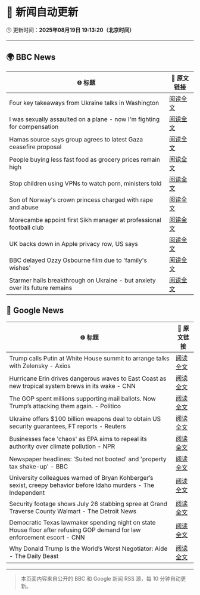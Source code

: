 # 🧠 新闻自动更新

🕒 更新时间：**2025年08月19日 19:13:20（北京时间）**

---

## 🌍 BBC News

| 🌐 标题 | 🔗 原文链接 |
|--------|-------------|
| Four key takeaways from Ukraine talks in Washington | [阅读全文](https://www.bbc.com/news/articles/c5yp4jggrj2o?at_medium=RSS&at_campaign=rss) |
| I was sexually assaulted on a plane - now I'm fighting for compensation | [阅读全文](https://www.bbc.com/news/articles/cly6g2j67rko?at_medium=RSS&at_campaign=rss) |
| Hamas source says group agrees to latest Gaza ceasefire proposal | [阅读全文](https://www.bbc.com/news/articles/ckgjye15zdlo?at_medium=RSS&at_campaign=rss) |
| People buying less fast food as grocery prices remain high | [阅读全文](https://www.bbc.com/news/articles/c5y042g11yvo?at_medium=RSS&at_campaign=rss) |
| Stop children using VPNs to watch porn, ministers told | [阅读全文](https://www.bbc.com/news/articles/cn438z3ejxyo?at_medium=RSS&at_campaign=rss) |
| Son of Norway's crown princess charged with rape and abuse | [阅读全文](https://www.bbc.com/news/articles/cvg3ke05355o?at_medium=RSS&at_campaign=rss) |
| Morecambe appoint first Sikh manager at professional football club | [阅读全文](https://www.bbc.com/sport/football/articles/cwygp4y1e81o?at_medium=RSS&at_campaign=rss) |
| UK backs down in Apple privacy row, US says | [阅读全文](https://www.bbc.com/news/articles/cdj2m3rrk74o?at_medium=RSS&at_campaign=rss) |
| BBC delayed Ozzy Osbourne film due to 'family's wishes' | [阅读全文](https://www.bbc.com/news/articles/c2kz8gvkjn5o?at_medium=RSS&at_campaign=rss) |
| Starmer hails breakthrough on Ukraine - but anxiety over its future remains | [阅读全文](https://www.bbc.com/news/articles/cr5rl6y04z0o?at_medium=RSS&at_campaign=rss) |

## 📰 Google News

| 🌐 标题 | 🔗 原文链接 |
|--------|-------------|
| Trump calls Putin at White House summit to arrange talks with Zelensky - Axios | [阅读全文](https://news.google.com/rss/articles/CBMifkFVX3lxTE5pSUFsSW1PSkhUMzdfM0hnRERVaDkzXy00c0t1bmhIajR4RG1RY0NFN1FCeVhnWkJpU0ZPdURWSnFaVGgwZkdTTFVYRTZ3WnpuNGhqcHRFVGl4RGtfbWVqdEJrUHRFLWx3UGV0dTV3b0R3cmxINHh4cVBLODUtUQ?oc=5) |
| Hurricane Erin drives dangerous waves to East Coast as new tropical system brews in its wake - CNN | [阅读全文](https://news.google.com/rss/articles/CBMilAFBVV95cUxQclVhZUFVV2tXdUl6ZFVjRUN6aVg0YUFEWU0tNkhablFvWWR1aEpZYUJWWjY5dDBGdXBaVmkwMG5kSFhYdklyTlBxMEdHSFlCRjZCY0wxTFlVN3lNUk05dVlCY0lEUUg0Ym1QN1RuTEhCQ2ZDQjcwY0M0TFRqb3lqeERuOTBTUTQ1b0JYTnhiakdKeVpD?oc=5) |
| The GOP spent millions supporting mail ballots. Now Trump’s attacking them again. - Politico | [阅读全文](https://news.google.com/rss/articles/CBMigAFBVV95cUxQRFV0U2VJMG1oX19TUGtfR1BNSUdzbjFDYmQwbWwtOG9VamJmRXFzUDVRM0NiMVhhYWRVYW9aUVo5QjNwMy1KUUhzRzM0ZEM3aHctc0pVVUxQYWhiaW1CRmVXRms2bU9pUTlBTGtiSi0zcVp1NGwwNldNelhld2s2SQ?oc=5) |
| Ukraine offers $100 billion weapons deal to obtain US security guarantees, FT reports - Reuters | [阅读全文](https://news.google.com/rss/articles/CBMiyAFBVV95cUxOWHNiRkpPVDEybkJ1TENQYTFWanhDclNWZzc2X3FXZjd0WlZqMUEySjR0b3MwT1k4Ylp0c1hQVnZITlhtMlBnbXRoUEFCNFlHRk43MzZQbXEzaGRKOVh0MTFFcjY2bE93aFhDNGg0bWQyU29KXzBhSWhsakQyVmxocTZxRTY0TWY4TTlJWUxrR0hHbjN4amdFNEJXcjdpUFl4OE10d3hPNGV5ZlAzVWtxSFNuMmpZZUkwS0VmbXRULUFkcGVlVGg1LQ?oc=5) |
| Businesses face 'chaos' as EPA aims to repeal its authority over climate pollution - NPR | [阅读全文](https://news.google.com/rss/articles/CBMinwFBVV95cUxOUUdXd2RCbllfcjRacVhJaHA5a25JX1ZWemI4RHBPaHBiUkhQbVJtS2toTUdwQk1ZWjdHS0prRTRsNE1jWGRTX1RYU0JpT0pqbENjV005YU1hYWFuel9TeDhBQ0ZvLTU4NjJmb3ZpOWx5MnlDZS1qbzN5bEo3bU82bVN6OUQ4RHlJckZsN0tIdFJVd1ZjRFhJNGlyV25USlE?oc=5) |
| Newspaper headlines: 'Suited not booted' and 'property tax shake-up' - BBC | [阅读全文](https://news.google.com/rss/articles/CBMiWkFVX3lxTE9lTVN6M3BlUktvdFkwOXB4YzlqQ21kbzduU3I0eE5LT2RGUW5wSnV2Rjg5OFdpSlhnaHM1TDBJdnRmcE9HY0tuaG5xRkhIczV4SnVfTGdLbTRkZ9IBX0FVX3lxTE82dGN4X3NNOVRPaVRMeFMyN3JtRmFpVGVVVzhBME9oZWwwallxYVlXM3ctWEZUU0ZsQ21KYzFQaENQMXdaUTV3MmR3V2FWb2J6N0hwd2lmUTJZSUZsMFRr?oc=5) |
| University colleagues warned of Bryan Kohberger’s sexist, creepy behavior before Idaho murders - The Independent | [阅读全文](https://news.google.com/rss/articles/CBMisAFBVV95cUxNTVFRaXlfR3MyNzMxRDF5cmpuV0hyR2lLWUNEWDU0bUhYbVVrekJEek5CVEpkS2U1c0Z2N1F1bndDZG9kTXlSTnhzMHByTV9OdWNVZmJLY29GRUdZUF9XT29SMjFuSmZqMEVnbm80QTJtVWg4R2IzT2pmNVlLcl9aM2Q2eEUwM3VYRnJhbXhOYXcwcFAxR0k3eVBNQ2Fadkhva20zZHFCc1VxUkY4cVExYw?oc=5) |
| Security footage shows July 26 stabbing spree at Grand Traverse County Walmart - The Detroit News | [阅读全文](https://news.google.com/rss/articles/CBMi7AFBVV95cUxNNUNSdE5USF9YRE9DTE5OSkFHOXFSTnNoczhMb1ZOQU1lN2t1WFczMHJpV1ZITV9nazdDVlFSUlUyREZjQnFPeVR3SEJ0UFc1NUowRFlSV2g4cmp0c09EbzdzMHlQOEV1djhFdk1QNzhIMTkxV0s0ajI0RFB6QmpXZ1pMeU1QSkRQWE5nd0RpN1I0Znl2TWZoUHdtRlhUd09Mckl4dkFjblMwQWRTaW9ucnB1WTZpR05GdzQ0QkpFMlI2NndtVVNhWkd2Yk9Qc2RmeHpXbDNhNk1Ebjk1bkxLSFlwam85MGcxUHJjZw?oc=5) |
| Democratic Texas lawmaker spending night on state House floor after refusing GOP demand for law enforcement escort - CNN | [阅读全文](https://news.google.com/rss/articles/CBMipgFBVV95cUxOU2tka25qQTNqbXFwaEpNOHZoekpGVldJTWZnTm81OU8wNjJ6TmxJRW1CSWZQRlRGem1oamlmZS1ycVFINVhFdUU0ZWEyRFAtNjRJaG9sZUV2eGVXWHNPRTdBNllVM1g0R2xXZHhnakI1aUw3Rnk0S2FwbU0yNW9pVUNNMnpURnZ5QnNfT1VRNGJBMWZuUXV0ZmRzRmFHdmkwYmhySUdn0gGrAUFVX3lxTFBRZ2lMMUxSNXZmalFyazhOMjYzbEw5ZDl2NlFWVnNDUGtVQ2tYWE1GYTNwVFVWVGE2OUhfeGtjNzh6UkkwX3FlNC1QcWRBSE05aFRMdUpvUmpZTXdOSkRveVNLTE1GUkIwYk5VM3RZekxVeDZxMGUyNGtyNXVfTUMydU5NaDhES3ZTSk9FRWpSWmNJZmU5ZFZYb0FaNnpmSUowYnBZSkxRZjJxVQ?oc=5) |
| Why Donald Trump Is the World’s Worst Negotiator: Aide - The Daily Beast | [阅读全文](https://news.google.com/rss/articles/CBMisgFBVV95cUxON0s2V0NjdVNsbXdacGR0clcyZW9iZHdRajRXSElhNmNnWk1SZUxwRXZkVXpaUFR4QjNRNHhtN0w4UXNtWWdQaVdaSklxd2steWxHSmppOW01TGRaVnJKNVh3c1JtVG5OeWo3OXkyaHd3elQ2OFNfUjhoOEw2b3YwS0Zia21jQTFJbl9uTzU3aEVTb1dfNzU5aTlnQ2s3VDJjU0FyYVhjd2gtZVFiX1VsTGFR?oc=5) |

---
> 本页面内容来自公开的 BBC 和 Google 新闻 RSS 源，每 10 分钟自动更新。